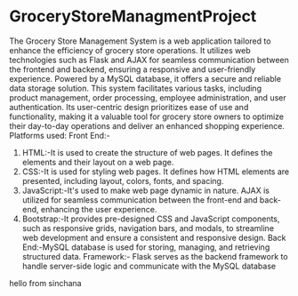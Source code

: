 # GroceryStoreManagmentProject
The Grocery Store Management System is a web application tailored to enhance the efficiency of grocery store operations. It utilizes web technologies such as Flask and AJAX for seamless communication between the frontend and backend, ensuring a responsive and user-friendly experience. Powered by a MySQL database, it offers a secure and reliable data storage solution. This system facilitates various tasks, including product management, order processing, employee administration, and user authentication. Its user-centric design prioritizes ease of use and functionality, making it a valuable tool for grocery store owners to optimize their day-to-day operations and deliver an enhanced shopping experience.
Platforms used:
Front End:-
1. HTML:-It is used to create the structure of web pages. It defines the elements and their layout on a web page.
2. CSS:-It is used for styling web pages. It defines how HTML elements are presented, including layout, colors, fonts, and spacing.
3. JavaScript:-It's used to make web page dynamic in nature. AJAX is utilized for seamless communication between the front-end and back-end, enhancing the user experience.
4. Bootstrap:-It provides pre-designed CSS and JavaScript components, such as responsive grids, navigation bars, and modals, to streamline web development and ensure a consistent and responsive design. 
Back End:-MySQL database is used for storing, managing, and retrieving structured data.
Framework:- Flask  serves as the backend framework to handle server-side logic and communicate with the MySQL database

hello from sinchana 